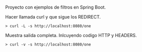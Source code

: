 Proyecto con ejemplos de filtros en Spring Boot.

Hacer llamada curl y que sigue los REDIRECT.

```
> curl -L -s http://localhost:8080/one
```

Muestra salida completa. Inlcuyendo codigo HTTP y HEADERS.

```
> curl -v -s http://localhost:8080/one
```